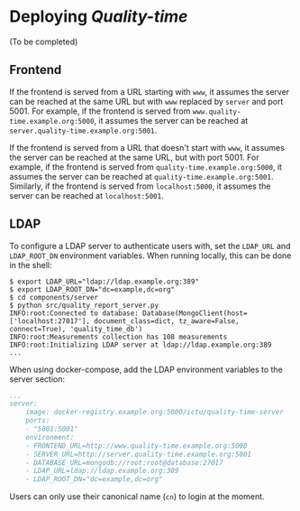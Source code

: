 # Deploying *Quality-time*

(To be completed)

## Frontend

If the frontend is served from a URL starting with `www`, it assumes the server can be reached at the same URL but with `www` replaced by `server` and port 5001. For example, if the frontend is served from `www.quality-time.example.org:5000`, it assumes the server can be reached at `server.quality-time.example.org:5001`.

If the frontend is served from a URL that doesn't start with `www`, it assumes the server can be reached at the same URL, but with port 5001. For example, if the frontend is served from `quality-time.example.org:5000`, it assumes the server can be reached at `quality-time.example.org:5001`. Similarly, if the frontend is served from `localhost:5000`, it assumes the server can be reached at `localhost:5001`.

## LDAP

To configure a LDAP server to authenticate users with, set the `LDAP_URL` and `LDAP_ROOT_DN` environment variables. When running locally, this can be done in the shell:

```console
$ export LDAP_URL="ldap://ldap.example.org:389"
$ export LDAP_ROOT_DN="dc=example,dc=org"
$ cd components/server
$ python src/quality_report_server.py
INFO:root:Connected to database: Database(MongoClient(host=['localhost:27017'], document_class=dict, tz_aware=False, connect=True), 'quality_time_db')
INFO:root:Measurements collection has 108 measurements
INFO:root:Initializing LDAP server at ldap://ldap.example.org:389
...
```

When using docker-compose, add the LDAP environment variables to the server section:

```yaml
...
server:
    image: docker-registry.example.org:5000/ictu/quality-time-server
    ports:
    - "5001:5001"
    environment:
    - FRONTEND_URL=http://www.quality-time.example.org:5000
    - SERVER_URL=http://server.quality-time.example.org:5001
    - DATABASE_URL=mongodb://root:root@database:27017
    - LDAP_URL=ldap://ldap.example.org:389
    - LDAP_ROOT_DN="dc=example,dc=org"
```

Users can only use their canonical name (`cn`) to login at the moment.
